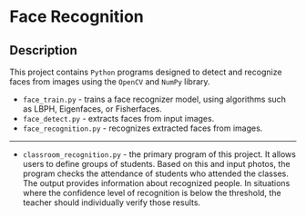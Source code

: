 # Face Recognition
## Description
This project contains `Python` programs designed to detect and recognize faces from images using the `OpenCV` and `NumPy` library.

* `face_train.py` - trains a face recognizer model, using algorithms such as LBPH, Eigenfaces, or Fisherfaces.
* `face_detect.py` - extracts faces from input images.
* `face_recognition.py` - recognizes extracted faces from images.
---
* `classroom_recognition.py` - the primary program of this project. It allows users to define groups of students. Based on this and input photos, the program checks the attendance of students who attended the classes. The output provides information about recognized people. In situations where the confidence level of recognition is below the threshold, the teacher should individually verify those results.




